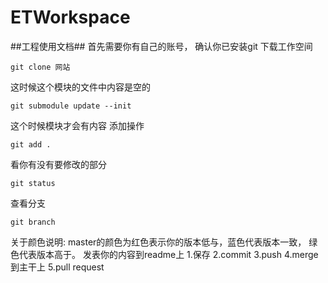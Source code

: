 ETWorkspace
===========
##工程使用文档##
首先需要你有自己的账号，
确认你已安装git
下载工作空间 
``` 
git clone 网站 
```
 这时候这个模块的文件中内容是空的
```
git submodule update --init 
```
这个时候模块才会有内容
添加操作
```
git add .
```
看你有没有要修改的部分
```
git status
```
查看分支
```
git branch
```
关于颜色说明:
master的颜色为红色表示你的版本低与，蓝色代表版本一致，
绿色代表版本高于。
发表你的内容到readme上
1.保存
2.commit
3.push
4.merge 到主干上
5.pull request
